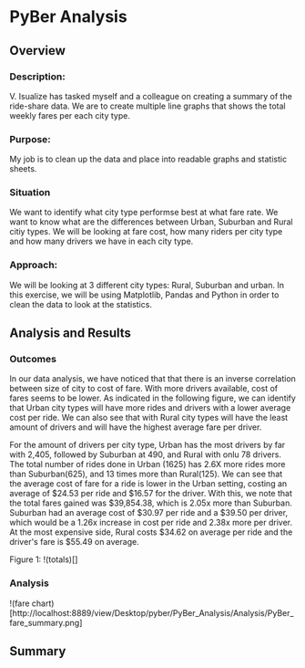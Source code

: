 # PyBer Analysis
## Overview
### Description:
V. Isualize has tasked myself and a colleague on creating a summary of the ride-share data. We are to create multiple line graphs that shows the total weekly fares per each city type. 

### Purpose:
My job is to clean up the data and place into readable graphs and statistic sheets. 

### Situation
We want to identify what city type performse best at what fare rate. We want to know what are the differences between Urban, Suburban and Rural citiy types. We will be looking at fare cost, how many riders per city type and how many drivers we have in each city type.

### Approach:
We will be looking at 3 different city types: Rural, Suburban and urban. In this exercise, we will be using Matplotlib, Pandas and Python in order to clean the data to look at the statistics.

## Analysis and Results
### Outcomes
In our data analysis, we have noticed that that there is an inverse correlation between size of city to cost of fare. With  more drivers available, cost of fares seems to be lower. As indicated in the following figure, we can identify that Urban city types will have more rides and drivers with a lower average cost per ride. We can also see that with Rural city types will have the least amount of drivers and will have the highest average fare per driver.

For the amount of drivers per city type, Urban has the most drivers by far with 2,405, followed by Suburban at 490, and Rural with onlu 78 drivers. 
The total number of rides done in Urban (1625) has 2.6X more rides more than Suburban(625), and 13 times more than Rural(125).
We can see that the average cost of fare for a ride is lower in the Urban setting, costing an average of $24.53 per ride and $16.57 for the driver. With this, we note that the total fares gained was $39,854.38, which is 2.05x more than Suburban. Suburban had an average cost of $30.97 per ride and a $39.50 per driver, which would be a 1.26x increase in cost per ride and 2.38x more per driver. At the most expensive side, Rural costs $34.62 on average per ride and the driver's fare is $55.49 on average. 

Figure 1:
!(totals)[]

### Analysis
!(fare chart)[http://localhost:8889/view/Desktop/pyber/PyBer_Analysis/Analysis/PyBer_fare_summary.png]

## Summary

